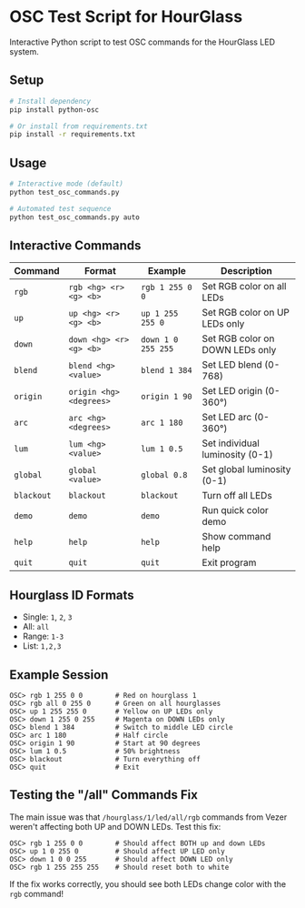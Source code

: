 # OSC Test Script for HourGlass

Interactive Python script to test OSC commands for the HourGlass LED system.

## Setup

```bash
# Install dependency
pip install python-osc

# Or install from requirements.txt
pip install -r requirements.txt
```

## Usage

```bash
# Interactive mode (default)
python test_osc_commands.py

# Automated test sequence
python test_osc_commands.py auto
```

## Interactive Commands

| Command | Format | Example | Description |
|---------|--------|---------|-------------|
| `rgb` | `rgb <hg> <r> <g> <b>` | `rgb 1 255 0 0` | Set RGB color on all LEDs |
| `up` | `up <hg> <r> <g> <b>` | `up 1 255 255 0` | Set RGB color on UP LEDs only |
| `down` | `down <hg> <r> <g> <b>` | `down 1 0 255 255` | Set RGB color on DOWN LEDs only |
| `blend` | `blend <hg> <value>` | `blend 1 384` | Set LED blend (0-768) |
| `origin` | `origin <hg> <degrees>` | `origin 1 90` | Set LED origin (0-360°) |
| `arc` | `arc <hg> <degrees>` | `arc 1 180` | Set LED arc (0-360°) |
| `lum` | `lum <hg> <value>` | `lum 1 0.5` | Set individual luminosity (0-1) |
| `global` | `global <value>` | `global 0.8` | Set global luminosity (0-1) |
| `blackout` | `blackout` | `blackout` | Turn off all LEDs |
| `demo` | `demo` | `demo` | Run quick color demo |
| `help` | `help` | `help` | Show command help |
| `quit` | `quit` | `quit` | Exit program |

## Hourglass ID Formats

- Single: `1`, `2`, `3`
- All: `all`
- Range: `1-3`
- List: `1,2,3`

## Example Session

```
OSC> rgb 1 255 0 0        # Red on hourglass 1
OSC> rgb all 0 255 0      # Green on all hourglasses
OSC> up 1 255 255 0       # Yellow on UP LEDs only
OSC> down 1 255 0 255     # Magenta on DOWN LEDs only
OSC> blend 1 384          # Switch to middle LED circle
OSC> arc 1 180            # Half circle
OSC> origin 1 90          # Start at 90 degrees
OSC> lum 1 0.5            # 50% brightness
OSC> blackout             # Turn everything off
OSC> quit                 # Exit
```

## Testing the "/all" Commands Fix

The main issue was that `/hourglass/1/led/all/rgb` commands from Vezer weren't affecting both UP and DOWN LEDs. Test this fix:

```
OSC> rgb 1 255 0 0        # Should affect BOTH up and down LEDs
OSC> up 1 0 255 0         # Should affect UP LED only  
OSC> down 1 0 0 255       # Should affect DOWN LED only
OSC> rgb 1 255 255 255    # Should reset both to white
```

If the fix works correctly, you should see both LEDs change color with the `rgb` command!
